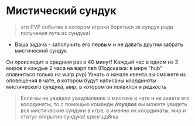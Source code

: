 # Мистический сундук

> это PVP событие в котором игроки боряться за сундук ради получения лута из сундука!
* Ваша задача - заполучить его первым и не давать другим забрать мистический сундук

Он происходит в среднем раз в 40 минут! Каждый час в одном из 3 миров и  каждые 2 часа на варп пвп (Подсказка: в мире "hub" спавниться только на warp pvp)
Узнать о начале ивента вы сможете из оповещения в чате, в котором будут написаны _координаты_ мистического сундука, _мир_, в котором он появился и _редкость_

 >Если вы не увидели уведомление о мистике в чате и не знаете его координаты, то с помощью команды _**/myspos**_ вы можете увидеть все мистические сундуки в игре, а именно их координаты, мир и статус открытия сундука!
 щжнгщд8нш
